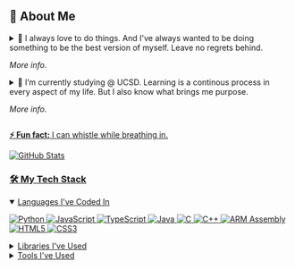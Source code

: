 <h2>🚀 About Me</h2> 

<details>
  <summary>🔭 I always love to do things. And I've always wanted to be doing something to be the best version of myself. Leave no regrets behind. 
    <p><em>More info.</em></p>
  </summary>
  I'm currently working on:
  <ul>
    <li><a href="https://github.com/CSES-Open-Source/Opportune/" target="_blank">OpenSource Dev Project</a> @ <a href="https://csesucsd.com/" target="_blank">CSES</a> - Check out a social platform I'm working on with a team which aims to connect UC San Diego students and alumni to support their job search, and also provide internship trackings and analytics.</li>
    <li>Applying for internships...</li>
    <li><a href="https://www.wwidjaja.site/" target="_blank">My website.</a></li>
    <li><a href="https://www.linkedin.com/in/wwidjaja0/" target="_blank">My linkedin.</a></li>
  </ul>
</details>

<details>
  <summary>🌱 I’m currently studying @ UCSD. Learning is a continous process in every aspect of my life. But I also know what brings me purpose.
    <p><em>More info.</em></p>
  </summary>
  <ul>
    <li><a href="https://cse.ucsd.edu/undergraduate/cse-190-topics-computer-science-and-engineering-2024-2025#:~:text=CSE%20190%20B00%3A%C2%A0Working%20with%20Large%20Code%20Bases%C2%A0with%20Gerald%20Soosai%20Raj" target="_blank">CSE 190 - Working with Large Codebases</li>
    <li><a href="https://catalog.ucsd.edu/courses/CSE.html#:~:text=CSE%20110.%20Software%20Engineering%20(4)" target="_blank">CSE 110 - Software Engineering</li>
    <li><a href="https://catalog.ucsd.edu/courses/CSE.html#:~:text=CSE%20130.%20Programming%20Languages%3A%20Principles%20and%20Paradigms" target="_blank">CSE 130 - Programming Languages: Principles and Paradigms</li>
    <li><a href="https://catalog.ucsd.edu/courses/MATH.html#:~:text=MATH%20183.%20Statistical%20Methods" target="_blank">MATH 183 - Statistical Methods</li>
    <li><a href="https://catalog.ucsd.edu/courses/COGS.html#:~:text=COGS%20108.%20Data%20Science%20in%20Practice%20(4))" target="_blank">COGS 108 - Data Science in Practice</li>
  </ul>
</details>

**⚡ Fun fact:** I can whistle while breathing in.

![GitHub Stats](https://github-readme-stats.vercel.app/api?username=wwidjaja0&show_icons=true&hide_border=true&theme=radical)

### 🛠️ **My Tech Stack**
[comment]: **Backend**
[comment]: **Databases**
[comment]: **DevOps&Cloud**

<details open>
  <summary>Languages I've Coded In</summary>

  ![Python](https://img.shields.io/badge/-Python-3776AB?logo=python&logoColor=white&style=for-the-badge)
  ![JavaScript](https://img.shields.io/badge/-JavaScript-F7DF1E?logo=javascript&logoColor=black&style=for-the-badge)
  ![TypeScript](https://img.shields.io/badge/-TypeScript-3178C6?logo=typescript&logoColor=white&style=for-the-badge)
  ![Java](https://img.shields.io/badge/-Java-007396?logo=java&logoColor=white&style=for-the-badge)
  ![C](https://img.shields.io/badge/-C-00599C?logo=c&logoColor=white&style=for-the-badge)
  ![C++](https://img.shields.io/badge/-C++-00599C?logo=cplusplus&logoColor=white&style=for-the-badge)
  ![ARM Assembly](https://img.shields.io/badge/-ARM%20Assembly-0091BD?logo=arm&logoColor=white&style=for-the-badge)
  ![HTML5](https://img.shields.io/badge/-HTML5-E34F26?logo=html5&logoColor=white&style=for-the-badge)
  ![CSS3](https://img.shields.io/badge/-CSS3-1572B6?logo=css3&logoColor=white&style=for-the-badge)
  
</details>

<details>
  <summary>Libraries I've Used</summary>

  ![Pandas](https://img.shields.io/badge/-Pandas-150458?logo=pandas&logoColor=white&style=for-the-badge)
  ![NumPy](https://img.shields.io/badge/-NumPy-013243?logo=numpy&logoColor=white&style=for-the-badge)
  ![Matplotlib](https://img.shields.io/badge/-Matplotlib-019CFF?logo=python&logoColor=white&style=for-the-badge)
  ![scikit-learn](https://img.shields.io/badge/-scikit--learn-F7931E?logo=scikit-learn&logoColor=white&style=for-the-badge)

  ![REACT](https://img.shields.io/badge/-React-1572B6?logo=react&logoColor=white&style=for-the-badge)
  
  This section is WIP but I also know MERN.
  
</details>

<details>
  <summary>Tools I've Used</summary>

  ![Git](https://img.shields.io/badge/-Git-F05032?logo=git&logoColor=white&style=for-the-badge)
  ![GitHub](https://img.shields.io/badge/-GitHub-181717?logo=github&logoColor=white&style=for-the-badge)
  ![VS Code](https://img.shields.io/badge/-VS%20Code-007ACC?logo=visual-studio-code&logoColor=white&style=for-the-badge)
  ![Bash](https://img.shields.io/badge/-Bash-4EAA25?logo=gnu-bash&logoColor=white&style=for-the-badge)
  
</details>

